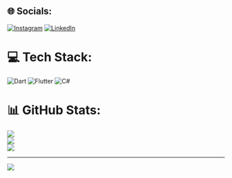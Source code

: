 
## 🌐 Socials:
[![Instagram](https://img.shields.io/badge/Instagram-%23E4405F.svg?logo=Instagram&logoColor=white)](https://instagram.com/mehmettyasa) [![LinkedIn](https://img.shields.io/badge/LinkedIn-%230077B5.svg?logo=linkedin&logoColor=white)](https://linkedin.com/in/https://www.linkedin.com/in/mehmetyasaa/) 

# 💻 Tech Stack:
![Dart](https://img.shields.io/badge/dart-%230175C2.svg?style=for-the-badge&logo=dart&logoColor=white) ![Flutter](https://img.shields.io/badge/Flutter-%2302569B.svg?style=for-the-badge&logo=Flutter&logoColor=white) ![C#](https://img.shields.io/badge/c%23-%23239120.svg?style=for-the-badge&logo=csharp&logoColor=white)
# 📊 GitHub Stats:
![](https://github-readme-stats.vercel.app/api?username=mehmetyasaa&theme=dark&hide_border=false&include_all_commits=false&count_private=true)<br/>
![](https://github-readme-streak-stats.herokuapp.com/?user=mehmetyasaa&theme=dark&hide_border=false)<br/>
![](https://github-readme-stats.vercel.app/api/top-langs/?username=mehmetyasaa&theme=dark&hide_border=false&include_all_commits=false&count_private=true&layout=compact)

---
[![](https://visitcount.itsvg.in/api?id=mehmetyasaa&icon=0&color=0)](https://visitcount.itsvg.in)

<!-- Proudly created with GPRM ( https://gprm.itsvg.in ) -->
